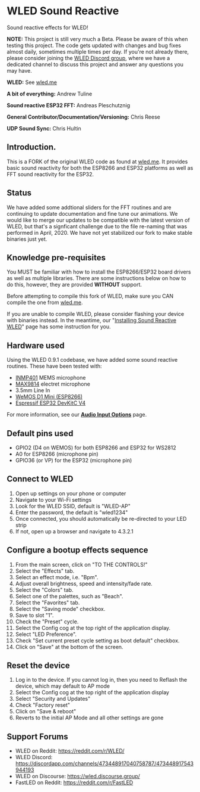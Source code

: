 # WLED Sound Reactive

Sound reactive effects for WLED!

**NOTE:** This project is still very much a Beta. Please be aware of this when testing this project. The code gets updated with changes and bug fixes almost daily, sometimes multiple times per day. If you're not already there, please consider joining the [WLED Discord group](https://discord.gg/RNgqKpZ), where we have a dedicated channel to discuss this project and answer any questions you may have. 


**WLED:** See [wled.me](http://wled.me)

**A bit of everything:** Andrew Tuline

**Sound reactive ESP32 FFT:** Andreas Pleschutznig

**General Contributor/Documentation/Versioning:** Chris Reese

**UDP Sound Sync:** Chris Hultin



## Introduction.
This is a FORK of the original WLED code as found at [wled.me](http://wled.me). It provides basic sound reactivity for both the ESP8266 and ESP32 platforms as well as FFT sound reactivity for the ESP32.

## Status
We have added some addtional sliders for the FFT routines and are continuing to update documentation and fine tune our animations. We would like to merge our updates to be compatible with the latest version of WLED, but that's a signficant challenge due to the file re-naming that was performed in April, 2020. We have not yet stabilized our fork to make stable binaries just yet.

## Knowledge pre-requisites
You MUST be familiar with how to install the ESP8266/ESP32 board drivers as well as multiple libraries. There are some instructions below on how to do this, however, they are provided **WITHOUT** support.

Before attempting to compile this fork of WLED, make sure you CAN compile the one from [wled.me](http://wled.me).

If you are unable to compile WLED, please consider flashing your device with binaries instead. In the meantime, our "[Installing Sound Reactive WLED](https://github.com/atuline/WLED/wiki/Installing-Sound-Reactive-WLED)" page has some instruction for you.

## Hardware used 

Using the WLED 0.9.1 codebase, we have added some sound reactive routines. These have been tested with:

* [INMP401](https://www.sparkfun.com/products/9868) MEMS microphone
* [MAX9814](https://www.digikey.com/products/en?mpart=1713&v=1528) electret microphone
* 3.5mm Line In
* [WeMOS D1 Mini (ESP8266)](https://docs.wemos.cc/en/latest/d1/d1_mini.html)
* [Espressif ESP32 DevKitC V4](https://www.digikey.com/product-detail/en/espressif-systems/ESP32-DEVKITC-32D/1965-1000-ND/9356990)

For more information, see our **[Audio Input Options](https://github.com/atuline/WLED/wiki/Audio-Input-Options)** page.

## Default pins used

* GPIO2 (D4 on WEMOS) for both ESP8266 and ESP32 for WS2812
* A0 for ESP8266 (microphone pin)
* GPIO36 (or VP) for the ESP32 (microphone pin)


## Connect to WLED

1. Open up settings on your phone or computer
1.	Navigate to your Wi-Fi settings
1.	Look for the WLED SSID, default is "WLED-AP"
1.	Enter the password, the default is "wled1234"
1.	Once connected, you should automatically be re-directed to your LED strip
1.	If not, open up a browser and navigate to 4.3.2.1


## Configure a bootup effects sequence

1.	From the main screen, click on "TO THE CONTROLS!"
1.	Select the "Effects" tab.
1.	Select an effect mode, i.e. "Bpm".
1.	Adjust overall brightness, speed and intensity/fade rate.
1.	Select the "Colors" tab.
1.	Select one of the palettes, such as "Beach".
1.	Select the "Favorites" tab.
1.	Select the "Saving mode" checkbox.
1.	Save to slot "1".
1.	Check the "Preset" cycle.
1.	Select the Config cog at the top right of the application display.
1.	Select "LED Preference".
1.	Check "Set current preset cycle setting as boot default" checkbox.
1.	Click on "Save" at the bottom of the screen.


## Reset the device

1.	Log in to the device. If you cannot log in, then you need to Reflash the device, which may default to AP mode
1.	Select the Config cog at the top right of the application display
1.	Select "Security and Updates"
1.	Check "Factory reset"
1.	Click on "Save & reboot"
1.	Reverts to the initial AP Mode and all other settings are gone


## Support Forums


* WLED on Reddit:	https://reddit.com/r/WLED/
* WLED Discord:         https://discordapp.com/channels/473448917040758787/473448917543944193
* WLED on Discourse:    https://wled.discourse.group/
* FastLED on Reddit:	https://reddit.com/r/FastLED
